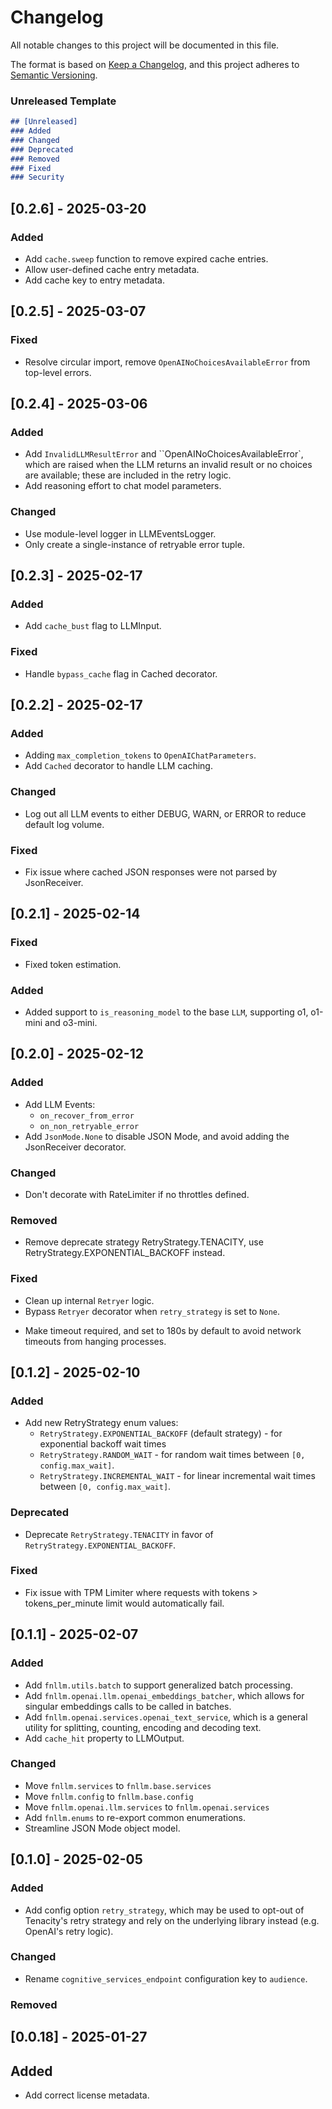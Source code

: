 # Changelog

All notable changes to this project will be documented in this file.

The format is based on [Keep a Changelog](https://keepachangelog.com/en/1.1.0/),
and this project adheres to [Semantic Versioning](https://semver.org/spec/v2.0.0.html).

### Unreleased Template
```md
## [Unreleased]
### Added
### Changed
### Deprecated
### Removed
### Fixed
### Security
```

## [0.2.6] - 2025-03-20
### Added
- Add `cache.sweep` function to remove expired cache entries.
- Allow user-defined cache entry metadata.
- Add cache key to entry metadata.

## [0.2.5] - 2025-03-07
### Fixed
- Resolve circular import, remove `OpenAINoChoicesAvailableError` from top-level errors.
## [0.2.4] - 2025-03-06
### Added
- Add `InvalidLLMResultError` and ``OpenAINoChoicesAvailableError`, which are raised when the LLM returns an invalid result or no choices are available; these are included in the retry logic.
- Add reasoning effort to chat model parameters.
### Changed
- Use module-level logger in LLMEventsLogger.
- Only create a single-instance of retryable error tuple.

## [0.2.3] - 2025-02-17
### Added
- Add `cache_bust` flag to LLMInput.
### Fixed
- Handle `bypass_cache` flag in Cached decorator.

## [0.2.2] - 2025-02-17
### Added
- Adding `max_completion_tokens` to `OpenAIChatParameters`.
- Add `Cached` decorator to handle LLM caching.
### Changed
- Log out all LLM events to either DEBUG, WARN, or ERROR to reduce default log volume.
### Fixed
- Fix issue where cached JSON responses were not parsed by JsonReceiver.

## [0.2.1] - 2025-02-14
### Fixed
- Fixed token estimation.
### Added
- Added support to `is_reasoning_model` to the base `LLM`, supporting o1, o1-mini and o3-mini.

## [0.2.0] - 2025-02-12
### Added
- Add LLM Events:
	- `on_recover_from_error`
	- `on_non_retryable_error`
- Add `JsonMode.None` to disable JSON Mode, and avoid adding the JsonReceiver decorator.
### Changed
- Don't decorate with RateLimiter if no throttles defined.
### Removed
- Remove deprecate strategy RetryStrategy.TENACITY, use RetryStrategy.EXPONENTIAL_BACKOFF instead.
### Fixed
- Clean up internal `Retryer` logic.
- Bypass `Retryer` decorator when `retry_strategy` is set to `None`.
* Make timeout required, and set to 180s by default to avoid network timeouts from hanging processes.

## [0.1.2] - 2025-02-10
### Added
- Add new RetryStrategy enum values:
	* `RetryStrategy.EXPONENTIAL_BACKOFF` (default strategy) - for exponential backoff wait times 
	* `RetryStrategy.RANDOM_WAIT` - for random wait times between `[0, config.max_wait]`.
	* `RetryStrategy.INCREMENTAL_WAIT` - for linear incremental wait times between `[0, config.max_wait]`.

### Deprecated
- Deprecate `RetryStrategy.TENACITY` in favor of `RetryStrategy.EXPONENTIAL_BACKOFF`.

### Fixed
* Fix issue with TPM Limiter where requests with tokens > tokens_per_minute limit would automatically fail.

## [0.1.1] - 2025-02-07
### Added
* Add `fnllm.utils.batch` to support generalized batch processing.
* Add `fnllm.openai.llm.openai_embeddings_batcher`, which allows for singular embeddings calls to be called in batches.
* Add `fnllm.openai.services.openai_text_service`, which is a general utility for splitting, counting, encoding and decoding text.
* Add `cache_hit` property to LLMOutput.

### Changed
* Move `fnllm.services` to `fnllm.base.services`
* Move `fnllm.config` to `fnllm.base.config`
* Move `fnllm.openai.llm.services` to `fnllm.openai.services`
* Add `fnllm.enums` to re-export common enumerations.
* Streamline JSON Mode object model.

## [0.1.0] - 2025-02-05

### Added
- Add config option `retry_strategy`, which may be used to opt-out of Tenacity's retry strategy and rely on the underlying library instead (e.g. OpenAI's retry logic).

### Changed
* Rename `cognitive_services_endpoint` configuration key to `audience`.

### Removed

## [0.0.18] - 2025-01-27
## Added
- Add correct license metadata.
